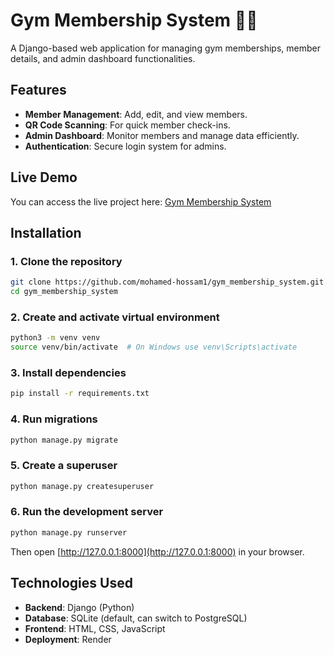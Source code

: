 # Gym Membership System 🏋️‍♂️

A Django-based web application for managing gym memberships, member details, and admin dashboard functionalities.

## Features

* **Member Management**: Add, edit, and view members.
* **QR Code Scanning**: For quick member check-ins.
* **Admin Dashboard**: Monitor members and manage data efficiently.
* **Authentication**: Secure login system for admins.

## Live Demo

You can access the live project here: [Gym Membership System](https://gym-membership-system-1.onrender.com/)

## Installation

### 1. Clone the repository

```bash
git clone https://github.com/mohamed-hossam1/gym_membership_system.git
cd gym_membership_system
```

### 2. Create and activate virtual environment

```bash
python3 -m venv venv
source venv/bin/activate  # On Windows use venv\Scripts\activate
```

### 3. Install dependencies

```bash
pip install -r requirements.txt
```

### 4. Run migrations

```bash
python manage.py migrate
```

### 5. Create a superuser

```bash
python manage.py createsuperuser
```

### 6. Run the development server

```bash
python manage.py runserver
```

Then open [http://127.0.0.1:8000](http://127.0.0.1:8000) in your browser.

## Technologies Used

* **Backend**: Django (Python)
* **Database**: SQLite (default, can switch to PostgreSQL)
* **Frontend**: HTML, CSS, JavaScript
* **Deployment**: Render

